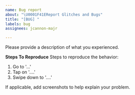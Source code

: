 ```yaml
---
name: Bug report
about: "\U0001F41EReport Glitches and Bugs"
title: "[BUG] "
labels: bug
assignees: jcannon-majr

---
```


Please provide a description of what you experienced. 

**Steps To Reproduce**
Steps to reproduce the behavior:
1. Go to '...'
2. Tap on '....'
3. Swipe down to '....'

If applicable, add screenshots to help explain your problem.
